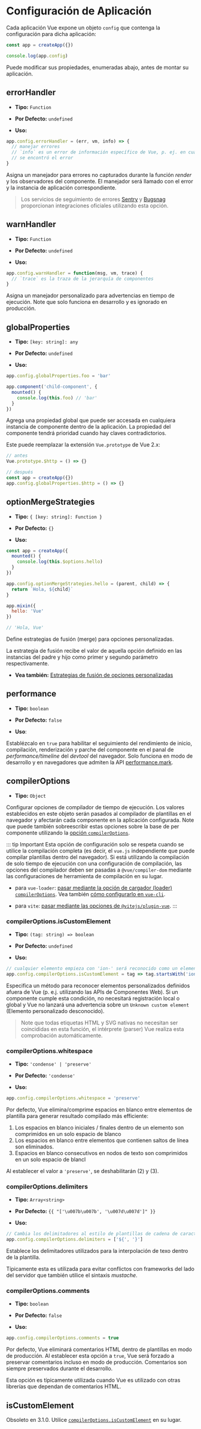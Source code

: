 # Configuración de Aplicación

Cada aplicación Vue expone un objeto `config` que contenga la configuración para dicha aplicación:

```js
const app = createApp({})

console.log(app.config)
```

Puede modificar sus propiedades, enumeradas abajo, antes de montar su aplicación.

## errorHandler

- **Tipo:** `Function`

- **Por Defecto:** `undefined`

- **Uso:**

```js
app.config.errorHandler = (err, vm, info) => {
  // manejar errores
  // `info` es un error de información específico de Vue, p. ej. en cual hook de ciclo de vida
  // se encontró el error
}
```

Asigna un manejador para errores no capturados durante la función _render_ y los observadores del componente. El manejador será llamado con el error y la instancia de aplicación correspondiente.

> Los servicios de seguimiento de errores [Sentry](https://sentry.io/for/vue/) y [Bugsnag](https://docs.bugsnag.com/platforms/browsers/vue/) proporcionan integraciones oficiales utilizando esta opción.

## warnHandler

- **Tipo:** `Function`

- **Por Defecto:** `undefined`

- **Uso:**

```js
app.config.warnHandler = function(msg, vm, trace) {
  // `trace` es la traza de la jerarquía de componentes
}
```

Asigna un manejador personalizado para advertencias en tiempo de ejecución. Note que solo funciona en desarrollo y es ignorado en producción.

## globalProperties

- **Tipo:** `[key: string]: any`

- **Por Defecto:** `undefined`

- **Uso:**

```js
app.config.globalProperties.foo = 'bar'

app.component('child-component', {
  mounted() {
    console.log(this.foo) // 'bar'
  }
})
```

Agrega una propiedad global que puede ser accesada en cualquiera instancia de componente dentro de la aplicación. La propiedad del componente tendrá prioridad cuando hay claves contradictorios.

Este puede reemplazar la extensión `Vue.prototype` de Vue 2.x:

```js
// antes
Vue.prototype.$http = () => {}

// después
const app = createApp({})
app.config.globalProperties.$http = () => {}
```

## optionMergeStrategies

- **Tipo:** `{ [key: string]: Function }`

- **Por Defecto:** `{}`

- **Uso:**

```js
const app = createApp({
  mounted() {
    console.log(this.$options.hello)
  }
})

app.config.optionMergeStrategies.hello = (parent, child) => {
  return `Hola, ${child}`
}

app.mixin({
  hello: 'Vue'
})

// 'Hola, Vue'
```

Define estrategias de fusión (merge) para opciones personalizadas.

La estrategia de fusión recibe el valor de aquella opción definido en las instancias del padre y hijo como primer y segundo parámetro respectivamente.

- **Vea también:** [Estrategias de fusión de opciones personalizadas](../guide/mixins.html#custom-option-merge-strategies)

## performance

- **Tipo:** `boolean`

- **Por Defecto:** `false`

- **Uso**:

Establézcalo en `true` para habilitar el seguimiento del rendimiento de inicio, compilación, renderización y parche del componente en el panal de _performance/timeline_ del _devtool_ del navegador. Solo funciona en modo de desarrollo y en navegadores que admiten la API [performance.mark](https://developer.mozilla.org/en-US/docs/Web/API/Performance/mark).


## compilerOptions <Badge text="3.1+" />

- **Tipo:** `Object`

Configurar opciones de compilador de tiempo de ejecución. Los valores establecidos en este objeto serán pasados al compilador de plantillas en el navegador y afectarán cada componente en la aplicación configurada. Note que puede también sobreescribir estas opciones sobre la base de per componente utilizando la [opción `compilerOptions`](/api/options-misc.html#compileroptions).

::: tip Important
Esta opción de configuración solo se respeta cuando se utilice la compilación completa (es decir, el `vue.js` independiente que puede compilar plantillas dentro del navegador). Si está utilizando la compilación de solo tiempo de ejecución con una configuración de compilación, las opciones del compilador deben ser pasadas a `@vue/compiler-dom` mediante las configuraciones de herramienta de compilación en su lugar.

- para `vue-loader`: [pasar mediante la opción de cargador (loader) `compilerOptions`](https://vue-loader.vuejs.org/options.html#compileroptions). Vea también [cómo configurarlo en `vue-cli`](https://cli.vuejs.org/guide/webpack.html#modifying-options-of-a-loader).

- para `vite`: [pasar mediante las opciones de `@vitejs/plugin-vue`](https://github.com/vitejs/vite/tree/main/packages/plugin-vue#example-for-passing-options-to-vuecompiler-dom).
:::

### compilerOptions.isCustomElement

- **Tipo:** `(tag: string) => boolean`

- **Por Defecto:** `undefined`

- **Uso:**

```js
// cualquier elemento empieza con 'ion-' será reconocido como un elemento personalizado
app.config.compilerOptions.isCustomElement = tag => tag.startsWith('ion-')
```

Especifica un método para reconocer elementos personalizados definidos afuera de Vue (p. e.j. utilizando las APIs de Componentes Web). Si un componente cumple esta condición, no necesitará registración local o global y Vue no lanzará una advertencia sobre un `Unknown custom element` (Elemento personalizado desconocido).

> Note que todas etiquetas HTML y SVG nativas no necesitan ser coincididas en esta función, el intérprete (parser) Vue realiza esta comprobación automáticamente.

### compilerOptions.whitespace

- **Tipo:** `'condense' | 'preserve'`

- **Por Defecto:** `'condense'`

- **Uso:**

```js
app.config.compilerOptions.whitespace = 'preserve'
```

Por defecto, Vue elimina/comprime espacios en blanco entre elementos de plantilla para generar resultado compilado más efficiente:

1. Los espacios en blanco iniciales / finales dentro de un elemento son comprimidos en un solo espacio de blanco
2. Los espacios en blanco entre elementos que contienen saltos de línea son eliminados.
3. Espacios en blanco consecutivos en nodos de texto son comprimidos en un solo espacio de blancl

Al establecer el valor a `'preserve'`, se deshabilitarán (2) y (3).

### compilerOptions.delimiters

- **Tipo:** `Array<string>`

- **Por Defecto:** `{{ "['\u007b\u007b', '\u007d\u007d']" }}`

- **Uso:**

```js
// Cambia los delimitadores al estilo de plantillas de cadena de caracteres de ES6
app.config.compilerOptions.delimiters = ['${', '}']    
```

Establece los delimitadores utilizados para la interpolación de texo dentro de la plantilla.

Típicamente esta es utilizada para evitar conflictos con frameworks del lado del servidor que también utilice el sintaxis _mustache_.

### compilerOptions.comments

- **Tipo:** `boolean`

- **Por Defecto:** `false`

- **Uso:**

```js
app.config.compilerOptions.comments = true
```

Por defecto, Vue eliminará comentarios HTML dentro de plantillas en modo de producción. Al establecer esta opción a `true`, Vue será forzado a preservar comentarios incluso en modo de producción. Comentarios son siempre preservados durante el desarrollo.

Esta opción es típicamente utilizada cuando Vue es utilizado con otras librerías que dependan de comentarios HTML.

## isCustomElement <Badge text="deprecated" type="warning"/>

Obsoleto en 3.1.0. Utilice [`compilerOptions.isCustomElement`](#compileroptions-iscustomelement) en su lugar.
